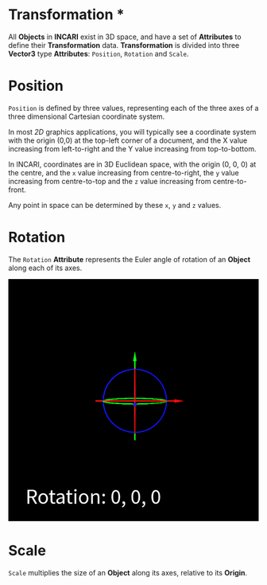 # Transformation \*

All **Objects** in **INCARI** exist in 3D space, and have a set of **Attributes** to define their **Transformation** data. **Transformation** is divided into three **Vector3** type **Attributes**: `Position`, `Rotation` and `Scale`.

# Position

`Position` is defined by three values, representing each of the three axes of a three dimensional Cartesian coordinate system.

In most *2D* graphics applications, you will typically see a coordinate system with the origin \(0,0\) at the top-left corner of a document, and the X value increasing from left-to-right and the Y value increasing from top-to-bottom.

In INCARI, coordinates are in 3D Euclidean space, with the origin \(0, 0, 0\) at the centre, and the `x` value increasing from centre-to-right, the `y` value increasing from centre-to-top and the `z` value increasing from centre-to-front.

Any point in space can be determined by these `x`, `y` and `z` values.

<!-- ![](../../../.gitbook/assets/coordinates%20%281%29.png) -->

# Rotation

The `Rotation` **Attribute** represents the Euler angle of rotation of an **Object** along each of its axes.

![](../../../.gitbook/assets/rotation.gif)

# Scale

`Scale` multiplies the size of an **Object** along its axes, relative to its **Origin**.